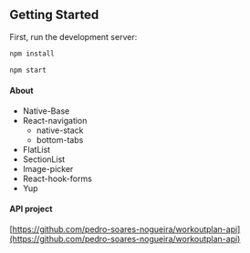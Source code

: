 ## Getting Started

First, run the development server:

```bash
npm install
```

```bash
npm start
```

#### About

- Native-Base
- React-navigation
  - native-stack
  - bottom-tabs
- FlatList
- SectionList
- Image-picker
- React-hook-forms
- Yup

#### API project

[https://github.com/pedro-soares-nogueira/workoutplan-api](https://github.com/pedro-soares-nogueira/workoutplan-api)
